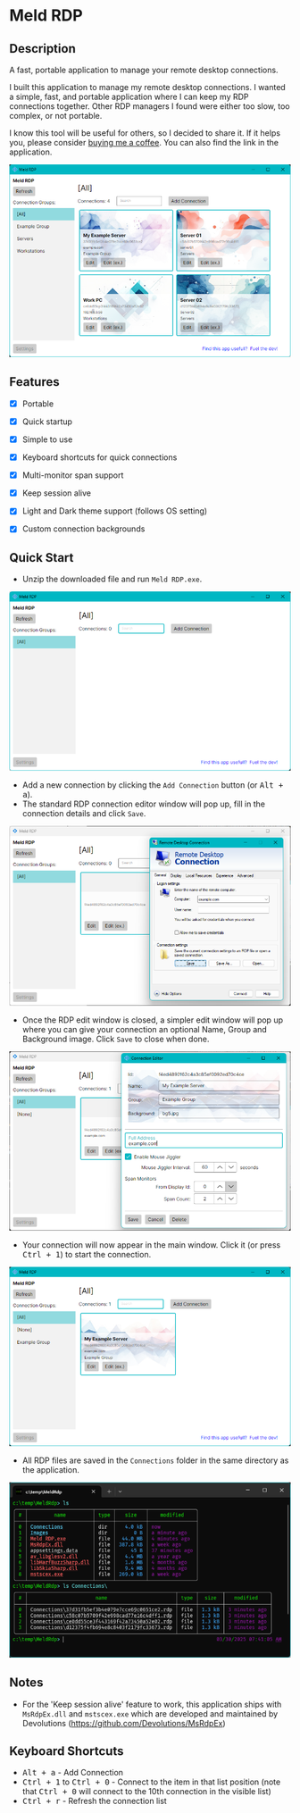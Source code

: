 # Meld RDP

## Description
A fast, portable application to manage your remote desktop connections.

I built this application to manage my remote desktop connections. I wanted a simple,
fast, and portable application where I can keep my RDP connections together. Other RDP
managers I found were either too slow, too complex, or not portable.

I know this tool will be useful for others, so I decided to share it. If it
helps you, please consider [buying me a coffee](https://buymeacoffee.com/cleon). You
can also find the link in the application.

<img src="Assets/screenshots/main-window-full.png"/>

## Features
- [x] Portable
- [x] Quick startup
- [x] Simple to use
- [x] Keyboard shortcuts for quick connections
- [x] Multi-monitor span support
- [x] Keep session alive
- [x] Light and Dark theme support (follows OS setting)
- [x] Custom connection backgrounds


## Quick Start
- Unzip the downloaded file and run `Meld RDP.exe`.

<img src="Assets/screenshots/main-window-empty.png"/>

- Add a new connection by clicking the `Add Connection` button (or <kbd>Alt + a</kbd>).
- The standard RDP connection editor window will pop up, fill in the connection details
and click `Save`.

<img src="Assets/screenshots/edit-ex.png"/>

- Once the RDP edit window is closed, a simpler edit window will pop up where you can give
your connection an optional Name, Group and Background image. Click `Save` to close when done.

<img src="Assets/screenshots/edit.png"/>

- Your connection will now appear in the main window. Click it (or press <kbd>Ctrl + 1</kbd>)
to start the connection.

<img src="Assets/screenshots/main-window-example.png"/>

- All RDP files are saved in the `Connections` folder in the same directory as the application.

<img src="Assets/screenshots/dir.png"/>

## Notes
- For the 'Keep session alive' feature to work, this application ships with `MsRdpEx.dll`
and `mstscex.exe` which are developed and maintained by Devolutions
(https://github.com/Devolutions/MsRdpEx)



## Keyboard Shortcuts
- <kbd>Alt + a</kbd> - Add Connection
- <kbd>Ctrl + 1</kbd> to <kbd>Ctrl + 0</kbd> - Connect to the item in that list position (note
that <kbd>Ctrl + 0</kbd> will connect to the 10th connection in the visible list)
- <kbd>Ctrl + r</kbd> - Refresh the connection list

